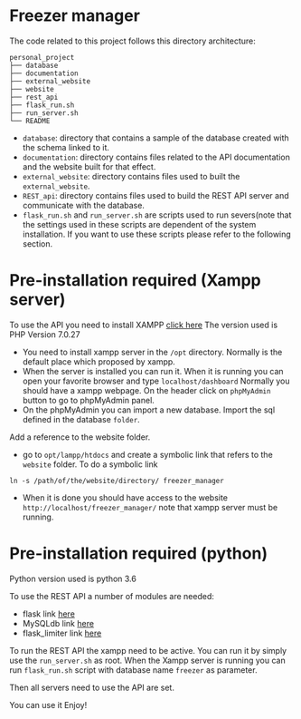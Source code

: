 # Freezer manager

The code related to this project follows this directory architecture:
```
personal_project
├── database
├── documentation
├── external_website
├── website
├── rest_api
├── flask_run.sh
├── run_server.sh
└── README
```
- `database`: directory that contains a sample of the database created with the schema linked to it.
- `documentation`: directory contains files related to the API documentation and the website built for that effect.
- `external_website`: directory contains files used to built the `external_website`.
- `REST_api`: directory contains files used to build the REST API server and communicate with the database.
- `flask_run.sh` and `run_server.sh` are scripts used to run severs(note that the settings used in these scripts are dependent of the system installation. If you want to use these scripts please refer to the following section.

# Pre-installation required (Xampp server)

To use the API you need to install XAMPP [click here](https://www.apachefriends.org/fr/index.html)
The version used is PHP Version 7.0.27

- You need to install xampp server in the `/opt` directory. Normally is the default place which proposed by xampp.
- When the server is installed you can run it. When it is running you can open your favorite browser and  type `localhost/dashboard`
Normally you should have a xampp webpage.  On the header click on `phpMyAdmin` button to go to phpMyAdmin panel.
- On the phpMyAdmin you can import a new database. Import the sql defined in the database `folder`.

Add a reference to the website folder.
- go to `opt/lampp/htdocs` and create a symbolic link that refers to the `website` folder. To do a symbolic link 
```
ln -s /path/of/the/website/directory/ freezer_manager
```
- When it is done you should have access to the website `http://localhost/freezer_manager/` note that xampp server must be running.

# Pre-installation required (python)

Python version used is python 3.6

To use the REST API a number of modules are needed:
- flask link [here](http://flask.pocoo.org/)
- MySQLdb link [here](http://mysqlclient.readthedocs.io/)
- flask_limiter link [here](https://flask-limiter.readthedocs.io/en/stable/)

To run the REST API the xampp need to be active. You can run it by simply use the `run_server.sh` as root.
When the  Xampp server is running you can run `flask_run.sh` script with database name `freezer` as parameter.

Then all servers need to use the API are set.

You can use it Enjoy!
